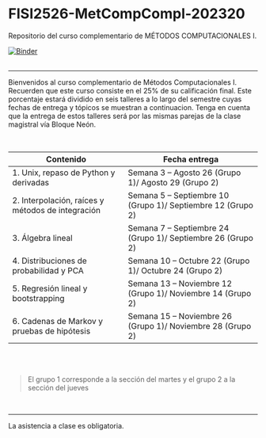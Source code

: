 # FISI2526-MetCompCompl-202320
Repositorio del curso complementario de MÉTODOS COMPUTACIONALES I.

[![Binder](https://mybinder.org/badge_logo.svg)](https://mybinder.org/v2/gh/juanpablosalas/FISI2526-MetCompCompl-202320/HEAD)
<br>
<br>

***

Bienvenidos al curso complementario de Métodos Computacionales I. Recuerden que este curso consiste en el 25% de su calificación final. Este porcentaje estará dividido en seis talleres a lo largo del semestre cuyas fechas de entrega y tópicos se muestran a continuacion. Tenga en cuenta que la entrega de estos talleres será por las mismas parejas de la clase magistral vía Bloque Neón.

<br>

| Contenido      | Fecha entrega |
| ----------- | ----------- |
| 1. Unix, repaso de Python y derivadas | Semana 3 – Agosto 26 (Grupo 1)/ Agosto 29 (Grupo 2)|
| 2. Interpolación, raíces y métodos de integración | Semana 5 – Septiembre 10 (Grupo 1)/ Septiembre 12 (Grupo 2) |
| 3.  Álgebra lineal | Semana 7 – Septiembre 24 (Grupo 1)/ Septiembre 26 (Grupo 2)|
| 4. Distribuciones de probabilidad y PCA | Semana 10 – Octubre 22 (Grupo 1)/ Octubre 24 (Grupo 2)|
| 5. Regresión lineal y bootstrapping | Semana 13 – Noviembre 12 (Grupo 1)/ Noviembre 14 (Grupo 2) |
| 6. Cadenas de Markov y pruebas de hipótesis | Semana 15  – Noviembre 26 (Grupo 1)/ Noviembre 28 (Grupo 2) |

<br>
<br>

> El grupo 1 corresponde a la sección del martes y el grupo 2 a la sección del jueves

<br>

***

La asistencia a clase es obligatoria.
